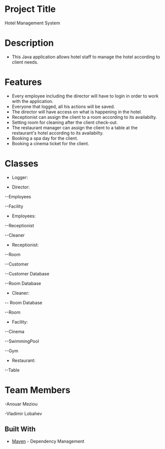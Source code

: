# Project Title
Hotel Management System
# Description
- This Java application allows hotel staff to manage the hotel according to client needs.  
# Features
- Every employee including the director will have to login in order to work with the application.
- Everyone that logged, all his actions will be saved.
- The director will have access on what is happening in the hotel.
- Receptionist can assign the client to a room according to its availabilty.
- Setting room for cleaning
 after the client check-out.
- The restaurant manager can assign the client to a table at the restaurant's hotel according to its availabilty.
- Booking a spa day for the client.
- Booking a cinema ticket for the client.
# Classes

- Logger:

- Director:

--Employees

--Facility

- Employees:

--Receptionist

--Cleaner

- Receptionist:

--Room

--Customer

--Customer Database

--Room Database

- Cleaner:

-- Room Database

--Room

- Facility:

--Cinema

--SwimmingPool

--Gym

- Restaurant:	

--Table

# Team Members
-Anouar Meziou

-Vladimir Lobahev


## Built With
* [Maven](https://maven.apache.org/) - Dependency Management

